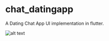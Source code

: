 # chat_datingapp
 A Dating Chat App UI implementation in flutter.


![alt text](https://raw.githubusercontent.com/tayormi/Flutter-DatingChatApp-UIChallenge/master/media/chat-app.gif)